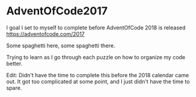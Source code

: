 # AdventOfCode2017

I goal I set to myself to complete before AdventOfCode 2018 is released
https://adventofcode.com/2017

Some spaghetti here, some spaghetti there. 

Trying to learn as I go through each puzzle on how to organize my code better. 

Edit: Didn't have the time to complete this before the 2018 calendar came out. It got too complicated at some point, and I just didn't have the time to spare.
